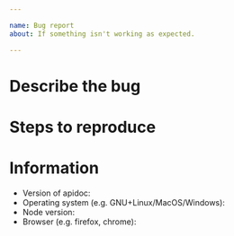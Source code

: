 ```yaml
---

name: Bug report
about: If something isn't working as expected.

---
```


# Describe the bug
<!-- Before reporting an issue please check that you are using the latest apidoc version! -->

<!-- Please describe precisely your problem here. -->

# Steps to reproduce

<!-- A reproducible bug is always much easier to fix! -->

# Information

- Version of apidoc:
- Operating system (e.g. GNU+Linux/MacOS/Windows):
- Node version:
- Browser (e.g. firefox, chrome):

